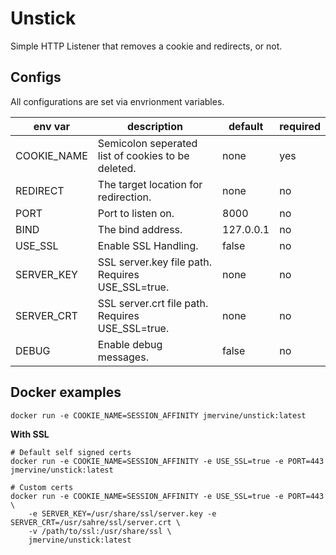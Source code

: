 # Unstick

Simple HTTP Listener that removes a cookie and redirects, or not.

## Configs

All configurations are set via envrionment variables.

 env var      | description                                        | default   | required
 ---          | ---                                                | ---       | ---
 COOKIE\_NAME | Semicolon seperated list of cookies to be deleted. | none      | yes
 REDIRECT     | The target location for redirection.               | none      | no
 PORT         | Port to listen on.                                 | 8000      | no
 BIND         | The bind address.                                  | 127.0.0.1 | no
 USE\_SSL     | Enable SSL Handling.                               | false     | no
 SERVER\_KEY  | SSL server.key file path. Requires USE\_SSL=true.  | none      | no
 SERVER\_CRT  | SSL server.crt file path. Requires USE\_SSL=true.  | none      | no
 DEBUG        | Enable debug messages.                             | false     | no

## Docker examples

```
docker run -e COOKIE_NAME=SESSION_AFFINITY jmervine/unstick:latest
```

**With SSL**
```
# Default self signed certs
docker run -e COOKIE_NAME=SESSION_AFFINITY -e USE_SSL=true -e PORT=443 jmervine/unstick:latest

# Custom certs
docker run -e COOKIE_NAME=SESSION_AFFINITY -e USE_SSL=true -e PORT=443 \
    -e SERVER_KEY=/usr/share/ssl/server.key -e SERVER_CRT=/usr/sahre/ssl/server.crt \
    -v /path/to/ssl:/usr/share/ssl \
    jmervine/unstick:latest
```
